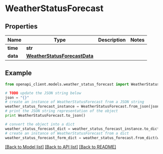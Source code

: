 # WeatherStatusForecast


## Properties
Name | Type | Description | Notes
------------ | ------------- | ------------- | -------------
**time** | **str** |  | 
**data** | [**WeatherStatusForecastData**](WeatherStatusForecastData.md) |  | 

## Example

```python
from openapi_client.models.weather_status_forecast import WeatherStatusForecast

# TODO update the JSON string below
json = "{}"
# create an instance of WeatherStatusForecast from a JSON string
weather_status_forecast_instance = WeatherStatusForecast.from_json(json)
# print the JSON string representation of the object
print WeatherStatusForecast.to_json()

# convert the object into a dict
weather_status_forecast_dict = weather_status_forecast_instance.to_dict()
# create an instance of WeatherStatusForecast from a dict
weather_status_forecast_form_dict = weather_status_forecast.from_dict(weather_status_forecast_dict)
```
[[Back to Model list]](../README.md#documentation-for-models) [[Back to API list]](../README.md#documentation-for-api-endpoints) [[Back to README]](../README.md)


